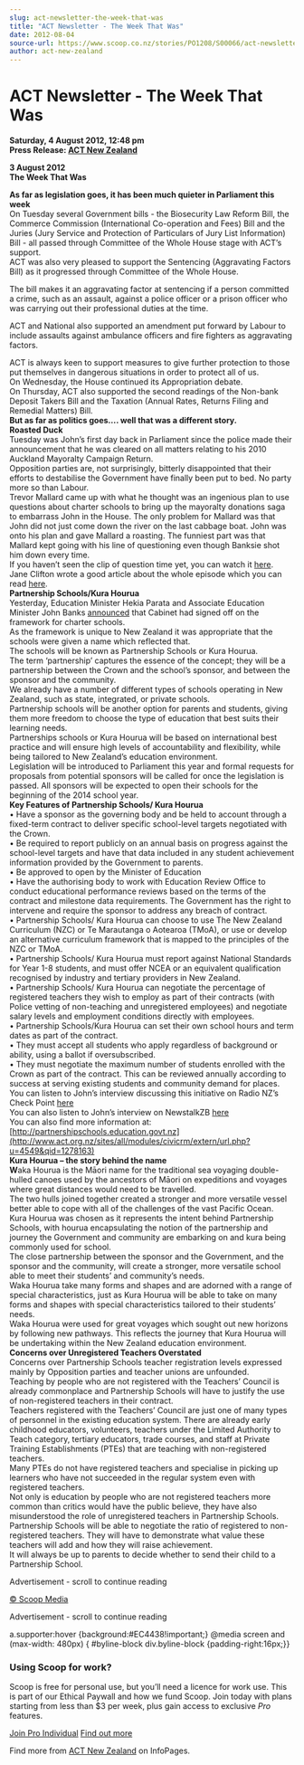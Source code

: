 ```yaml
---
slug: act-newsletter-the-week-that-was
title: "ACT Newsletter - The Week That Was"
date: 2012-08-04
source-url: https://www.scoop.co.nz/stories/PO1208/S00066/act-newsletter-the-week-that-was.htm
author: act-new-zealand
---
```

ACT Newsletter - The Week That Was
==================================

**Saturday, 4 August 2012, 12:48 pm**  
**Press Release: [ACT New Zealand](https://info.scoop.co.nz/ACT_New_Zealand)**

**3 August 2012**  
**The Week That Was**

**As far as legislation goes, it has been much quieter in Parliament this week**  
On Tuesday several Government bills - the Biosecurity Law Reform Bill, the Commerce Commission (International Co-operation and Fees) Bill and the Juries (Jury Service and Protection of Particulars of Jury List Information) Bill - all passed through Committee of the Whole House stage with ACT’s support.  
ACT was also very pleased to support the Sentencing (Aggravating Factors Bill) as it progressed through Committee of the Whole House.

The bill makes it an aggravating factor at sentencing if a person committed a crime, such as an assault, against a police officer or a prison officer who was carrying out their professional duties at the time.

ACT and National also supported an amendment put forward by Labour to include assaults against ambulance officers and fire fighters as aggravating factors.

ACT is always keen to support measures to give further protection to those put themselves in dangerous situations in order to protect all of us.  
On Wednesday, the House continued its Appropriation debate.  
On Thursday, ACT also supported the second readings of the Non-bank Deposit Takers Bill and the Taxation (Annual Rates, Returns Filing and Remedial Matters) Bill.  
**But as far as politics goes…. well that was a different story.**  
**Roasted Duck**  
Tuesday was John’s first day back in Parliament since the police made their announcement that he was cleared on all matters relating to his 2010 Auckland Mayoralty Campaign Return.  
Opposition parties are, not surprisingly, bitterly disappointed that their efforts to destabilise the Government have finally been put to bed. No party more so than Labour.  
Trevor Mallard came up with what he thought was an ingenious plan to use questions about charter schools to bring up the mayoralty donations saga to embarrass John in the House. The only problem for Mallard was that John did not just come down the river on the last cabbage boat. John was onto his plan and gave Mallard a roasting. The funniest part was that Mallard kept going with his line of questioning even though Banksie shot him down every time.  
If you haven’t seen the clip of question time yet, you can watch it [here](http://www.act.org.nz/sites/all/modules/civicrm/extern/url.php?u=4544&qid=1278163).  
Jane Clifton wrote a good article about the whole episode which you can read [here](http://www.act.org.nz/sites/all/modules/civicrm/extern/url.php?u=4545&qid=1278163).  
**Partnership Schools/Kura Hourua**  
Yesterday, Education Minister Hekia Parata and Associate Education Minister John Banks [announced](http://www.act.org.nz/sites/all/modules/civicrm/extern/url.php?u=4546&qid=1278163) that Cabinet had signed off on the framework for charter schools.  
As the framework is unique to New Zealand it was appropriate that the schools were given a name which reflected that.  
The schools will be known as Partnership Schools or Kura Hourua.  
The term ‘partnership’ captures the essence of the concept; they will be a partnership between the Crown and the school’s sponsor, and between the sponsor and the community.  
We already have a number of different types of schools operating in New Zealand, such as state, integrated, or private schools.  
Partnership schools will be another option for parents and students, giving them more freedom to choose the type of education that best suits their learning needs.  
Partnerships schools or Kura Hourua will be based on international best practice and will ensure high levels of accountability and flexibility, while being tailored to New Zealand’s education environment.  
Legislation will be introduced to Parliament this year and formal requests for proposals from potential sponsors will be called for once the legislation is passed. All sponsors will be expected to open their schools for the beginning of the 2014 school year.  
**Key Features of Partnership Schools/ Kura Hourua**  
• Have a sponsor as the governing body and be held to account through a fixed-term contract to deliver specific school-level targets negotiated with the Crown.  
• Be required to report publicly on an annual basis on progress against the school-level targets and have that data included in any student achievement information provided by the Government to parents.  
• Be approved to open by the Minister of Education  
• Have the authorising body to work with Education Review Office to conduct educational performance reviews based on the terms of the contract and milestone data requirements. The Government has the right to intervene and require the sponsor to address any breach of contract.  
• Partnership Schools/ Kura Hourua can choose to use The New Zealand Curriculum (NZC) or Te Marautanga o Aotearoa (TMoA), or use or develop an alternative curriculum framework that is mapped to the principles of the NZC or TMoA.  
• Partnership Schools/ Kura Hourua must report against National Standards for Year 1-8 students, and must offer NCEA or an equivalent qualification recognised by industry and tertiary providers in New Zealand.  
• Partnership Schools/ Kura Hourua can negotiate the percentage of registered teachers they wish to employ as part of their contracts (with Police vetting of non-teaching and unregistered employees) and negotiate salary levels and employment conditions directly with employees.  
• Partnership Schools/Kura Hourua can set their own school hours and term dates as part of the contract.  
• They must accept all students who apply regardless of background or ability, using a ballot if oversubscribed.  
• They must negotiate the maximum number of students enrolled with the Crown as part of the contract. This can be reviewed annually according to success at serving existing students and community demand for places.  
You can listen to John’s interview discussing this initiative on Radio NZ’s Check Point [here](http://www.act.org.nz/sites/all/modules/civicrm/extern/url.php?u=4547&qid=1278163)  
You can also listen to John’s interview on NewstalkZB [here](http://www.act.org.nz/sites/all/modules/civicrm/extern/url.php?u=4548&qid=1278163)  
You can also find more information at: [http://partnershipschools.education.govt.nz](http://www.act.org.nz/sites/all/modules/civicrm/extern/url.php?u=4549&qid=1278163)  
**Kura Hourua – the story behind the name**  
**W**aka Hourua is the Māori name for the traditional sea voyaging double-hulled canoes used by the ancestors of Māori on expeditions and voyages where great distances would need to be travelled.  
The two hulls joined together created a stronger and more versatile vessel better able to cope with all of the challenges of the vast Pacific Ocean.  
Kura Hourua was chosen as it represents the intent behind Partnership Schools, with hourua encapsulating the notion of the partnership and journey the Government and community are embarking on and kura being commonly used for school.  
The close partnership between the sponsor and the Government, and the sponsor and the community, will create a stronger, more versatile school able to meet their students’ and community’s needs.  
Waka Hourua take many forms and shapes and are adorned with a range of special characteristics, just as Kura Hourua will be able to take on many forms and shapes with special characteristics tailored to their students’ needs.  
Waka Hourua were used for great voyages which sought out new horizons by following new pathways. This reflects the journey that Kura Hourua will be undertaking within the New Zealand education environment.  
**Concerns over Unregistered Teachers Overstated**  
Concerns over Partnership Schools teacher registration levels expressed mainly by Opposition parties and teacher unions are unfounded.  
Teaching by people who are not registered with the Teachers’ Council is already commonplace and Partnership Schools will have to justify the use of non-registered teachers in their contract.  
Teachers registered with the Teachers’ Council are just one of many types of personnel in the existing education system. There are already early childhood educators, volunteers, teachers under the Limited Authority to Teach category, tertiary educators, trade courses, and staff at Private Training Establishments (PTEs) that are teaching with non-registered teachers.  
Many PTEs do not have registered teachers and specialise in picking up learners who have not succeeded in the regular system even with registered teachers.  
Not only is education by people who are not registered teachers more common than critics would have the public believe, they have also misunderstood the role of unregistered teachers in Partnership Schools.  
Partnership Schools will be able to negotiate the ratio of registered to non-registered teachers. They will have to demonstrate what value these teachers will add and how they will raise achievement.  
It will always be up to parents to decide whether to send their child to a Partnership School.  

Advertisement - scroll to continue reading





[© Scoop Media](http://www.scoop.co.nz/about/terms.html)  

Advertisement - scroll to continue reading



a.supporter:hover {background:#EC4438!important;} @media screen and (max-width: 480px) { #byline-block div.byline-block {padding-right:16px;}}

### Using Scoop for work?

Scoop is free for personal use, but you’ll need a licence for work use. This is part of our Ethical Paywall and how we fund Scoop. Join today with plans starting from less than $3 per week, plus gain access to exclusive _Pro_ features.  
  
[Join Pro Individual](https://pro.scoop.co.nz/Individual/?from=ProIn24) [Find out more](https://pro.scoop.co.nz/using-scoop-for-work/?from=ProIn24)

Find more from [ACT New Zealand](https://info.scoop.co.nz/ACT_New_Zealand) on InfoPages.